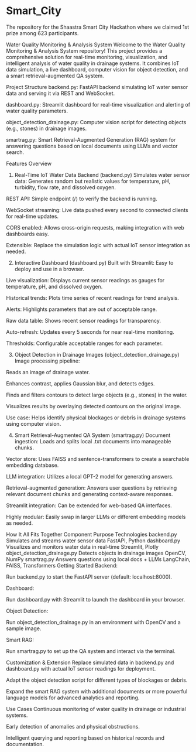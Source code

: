 # Smart_City <br>
The repository for the Shaastra Smart City Hackathon where we claimed 1st prize among 623 participants.

Water Quality Monitoring & Analysis System
Welcome to the Water Quality Monitoring & Analysis System repository! This project provides a comprehensive solution for real-time monitoring, visualization, and intelligent analysis of water quality in drainage systems. It combines IoT data simulation, a live dashboard, computer vision for object detection, and a smart retrieval-augmented QA system.

Project Structure
backend.py: FastAPI backend simulating IoT water sensor data and serving it via REST and WebSocket.

dashboard.py: Streamlit dashboard for real-time visualization and alerting of water quality parameters.

object_detection_drainage.py: Computer vision script for detecting objects (e.g., stones) in drainage images.

smartrag.py: Smart Retrieval-Augmented Generation (RAG) system for answering questions based on local documents using LLMs and vector search.

Features Overview
1. Real-Time IoT Water Data Backend (backend.py)
Simulates water sensor data: Generates random but realistic values for temperature, pH, turbidity, flow rate, and dissolved oxygen.

REST API: Simple endpoint (/) to verify the backend is running.

WebSocket streaming: Live data pushed every second to connected clients for real-time updates.

CORS enabled: Allows cross-origin requests, making integration with web dashboards easy.

Extensible: Replace the simulation logic with actual IoT sensor integration as needed.

2. Interactive Dashboard (dashboard.py)
Built with Streamlit: Easy to deploy and use in a browser.

Live visualization: Displays current sensor readings as gauges for temperature, pH, and dissolved oxygen.

Historical trends: Plots time series of recent readings for trend analysis.

Alerts: Highlights parameters that are out of acceptable range.

Raw data table: Shows recent sensor readings for transparency.

Auto-refresh: Updates every 5 seconds for near real-time monitoring.

Thresholds: Configurable acceptable ranges for each parameter.

3. Object Detection in Drainage Images (object_detection_drainage.py)
Image processing pipeline:

Reads an image of drainage water.

Enhances contrast, applies Gaussian blur, and detects edges.

Finds and filters contours to detect large objects (e.g., stones) in the water.

Visualizes results by overlaying detected contours on the original image.

Use case: Helps identify physical blockages or debris in drainage systems using computer vision.

4. Smart Retrieval-Augmented QA System (smartrag.py)
Document ingestion: Loads and splits local .txt documents into manageable chunks.

Vector store: Uses FAISS and sentence-transformers to create a searchable embedding database.

LLM integration: Utilizes a local GPT-2 model for generating answers.

Retrieval-augmented generation: Answers user questions by retrieving relevant document chunks and generating context-aware responses.

Streamlit integration: Can be extended for web-based QA interfaces.

Highly modular: Easily swap in larger LLMs or different embedding models as needed.

How It All Fits Together
Component	Purpose	Technologies
backend.py	Simulates and streams water sensor data	FastAPI, Python
dashboard.py	Visualizes and monitors water data in real-time	Streamlit, Plotly
object_detection_drainage.py	Detects objects in drainage images	OpenCV, NumPy
smartrag.py	Answers questions using local docs + LLMs	LangChain, FAISS, Transformers
Getting Started
Backend:

Run backend.py to start the FastAPI server (default: localhost:8000).

Dashboard:

Run dashboard.py with Streamlit to launch the dashboard in your browser.

Object Detection:

Run object_detection_drainage.py in an environment with OpenCV and a sample image.

Smart RAG:

Run smartrag.py to set up the QA system and interact via the terminal.

Customization & Extension
Replace simulated data in backend.py and dashboard.py with actual IoT sensor readings for deployment.

Adapt the object detection script for different types of blockages or debris.

Expand the smart RAG system with additional documents or more powerful language models for advanced analytics and reporting.

Use Cases
Continuous monitoring of water quality in drainage or industrial systems.

Early detection of anomalies and physical obstructions.

Intelligent querying and reporting based on historical records and documentation.
